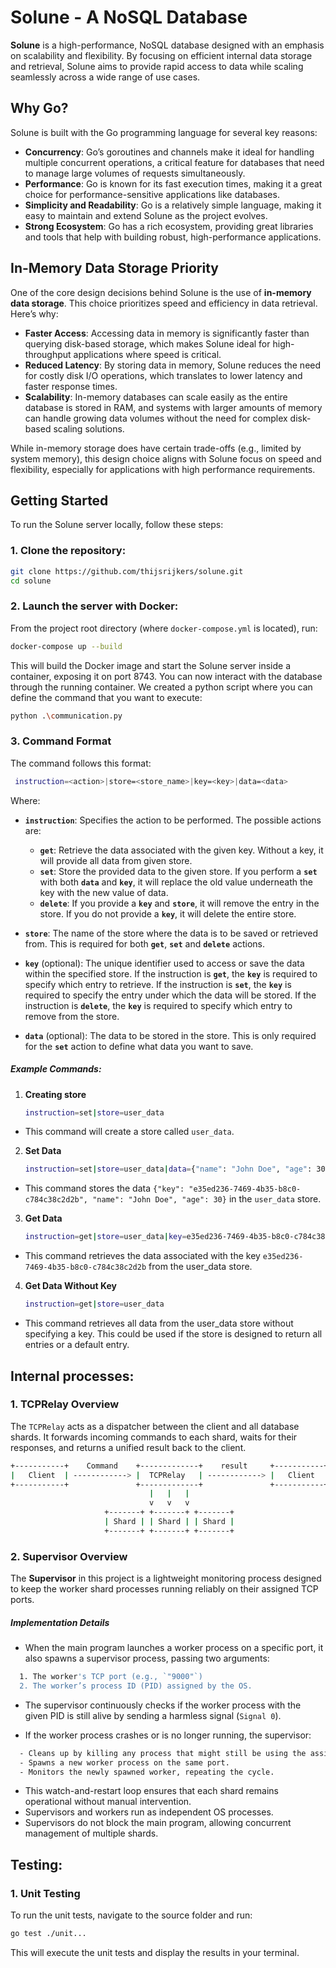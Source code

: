 # Solune - A NoSQL Database

**Solune** is a high-performance, NoSQL database designed with an emphasis on scalability and flexibility. By focusing on efficient internal data storage and retrieval, Solune aims to provide rapid access to data while scaling seamlessly across a wide range of use cases.

## Why Go?

Solune is built with the Go programming language for several key reasons:

- **Concurrency**: Go’s goroutines and channels make it ideal for handling multiple concurrent operations, a critical feature for databases that need to manage large volumes of requests simultaneously.
- **Performance**: Go is known for its fast execution times, making it a great choice for performance-sensitive applications like databases.
- **Simplicity and Readability**: Go is a relatively simple language, making it easy to maintain and extend Solune as the project evolves.
- **Strong Ecosystem**: Go has a rich ecosystem, providing great libraries and tools that help with building robust, high-performance applications.

## In-Memory Data Storage Priority

One of the core design decisions behind Solune is the use of **in-memory data storage**. This choice prioritizes speed and efficiency in data retrieval. Here’s why:

- **Faster Access**: Accessing data in memory is significantly faster than querying disk-based storage, which makes Solune ideal for high-throughput applications where speed is critical.
- **Reduced Latency**: By storing data in memory, Solune reduces the need for costly disk I/O operations, which translates to lower latency and faster response times.
- **Scalability**: In-memory databases can scale easily as the entire database is stored in RAM, and systems with larger amounts of memory can handle growing data volumes without the need for complex disk-based scaling solutions.

While in-memory storage does have certain trade-offs (e.g., limited by system memory), this design choice aligns with Solune focus on speed and flexibility, especially for applications with high performance requirements.

## Getting Started

To run the Solune server locally, follow these steps:

### 1. Clone the repository:

```bash
git clone https://github.com/thijsrijkers/solune.git
cd solune
```

### 2. Launch the server with Docker:

From the project root directory (where `docker-compose.yml` is located), run:

```bash
docker-compose up --build
```
This will build the Docker image and start the Solune server inside a container, exposing it on port 8743. You can now interact with the database through the running container. We created a python script where you can define the command that you want to execute:

```bash
python .\communication.py 
```

### 3. Command Format
The command follows this format:
```bash
 instruction=<action>|store=<store_name>|key=<key>|data=<data>
```

Where:
- **`instruction`**: Specifies the action to be performed. The possible actions are:
  - **`get`**: Retrieve the data associated with the given key. Without a key, it will provide all data from given store.
  - **`set`**: Store the provided data to the given store. If you perform a **`set`** with both **`data`** and **`key`**, it will replace the old value underneath the key with the new value of data.
  - **`delete`**: If you provide a **`key`** and **`store`**, it will remove the entry in the store. If you do not provide a **`key`**, it will delete the entire store.

- **`store`**: The name of the store where the data is to be saved or retrieved from. This is required for both **`get`**,  **`set`** and **`delete`** actions.

- **`key`** (optional): The unique identifier used to access or save the data within the specified store. If the instruction is **`get`**, the **`key`** is required to specify which entry to retrieve. If the instruction is **`set`**, the **`key`** is required to specify the entry under which the data will be stored. If the instruction is **`delete`**, the **`key`** is required to specify which entry to remove from the store.

- **`data`** (optional): The data to be stored in the store. This is only required for the **`set`** action to define what data you want to save.


##### Example Commands:

1. **Creating store**

   ```bash
   instruction=set|store=user_data
   ```
- This command will create a store called `user_data`.

2. **Set Data**

   ```bash
   instruction=set|store=user_data|data={"name": "John Doe", "age": 30}
   ```

- This command stores the data `{"key": "e35ed236-7469-4b35-b8c0-c784c38c2d2b", "name": "John Doe", "age": 30}` in the `user_data` store.

3. **Get Data**

   ```bash
   instruction=get|store=user_data|key=e35ed236-7469-4b35-b8c0-c784c38c2d2b
   ```
- This command retrieves the data associated with the key `e35ed236-7469-4b35-b8c0-c784c38c2d2b` from the user_data store.

4. **Get Data Without Key**

   ```bash
   instruction=get|store=user_data
   ```
- This command retrieves all data from the user_data store without specifying a key. This could be used if the store is designed to return all entries or a default entry.


## Internal processes:

### 1. TCPRelay Overview

The `TCPRelay` acts as a dispatcher between the client and all database shards. It forwards incoming commands to each shard, waits for their responses, and returns a unified result back to the client.

```bash
+-----------+    Command    +-------------+    result     +-----------+
|   Client  | ------------> |  TCPRelay   | ------------> |   Client  |
+-----------+               +-------------+               +-----------+
                               |   |   |
                               v   v   v
                     +-------+ +-------+ +-------+
                     | Shard | | Shard | | Shard |
                     +-------+ +-------+ +-------+
```

### 2. Supervisor Overview

The **Supervisor** in this project is a lightweight monitoring process designed to keep the worker shard processes running reliably on their assigned TCP ports.

##### Implementation Details

- When the main program launches a worker process on a specific port, it also spawns a supervisor process, passing two arguments:

```bash
  1. The worker's TCP port (e.g., `"9000"`)
  2. The worker’s process ID (PID) assigned by the OS.
```

- The supervisor continuously checks if the worker process with the given PID is still alive by sending a harmless signal (`Signal 0`).

- If the worker process crashes or is no longer running, the supervisor:

```bash
  - Cleans up by killing any process that might still be using the assigned TCP port.
  - Spawns a new worker process on the same port.
  - Monitors the newly spawned worker, repeating the cycle.
```

- This watch-and-restart loop ensures that each shard remains operational without manual intervention.
- Supervisors and workers run as independent OS processes.
- Supervisors do not block the main program, allowing concurrent management of multiple shards.

## Testing:

### 1. Unit Testing
To run the unit tests, navigate to the source folder and run:

```bash
go test ./unit...
```

This will execute the unit tests and display the results in your terminal.
